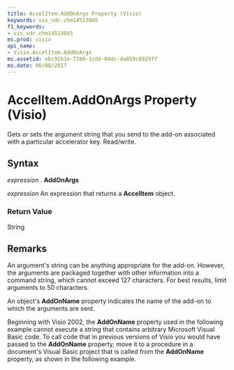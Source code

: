 ```yaml
---
title: AccelItem.AddOnArgs Property (Visio)
keywords: vis_sdr.chm14513045
f1_keywords:
- vis_sdr.chm14513045
ms.prod: visio
api_name:
- Visio.AccelItem.AddOnArgs
ms.assetid: ebc91b1e-7780-1cdd-04dc-4a859c8929ff
ms.date: 06/08/2017
---
```



# AccelItem.AddOnArgs Property (Visio)

Gets or sets the argument string that you send to the add-on associated with a particular accelerator key. Read/write.


## Syntax

 _expression_ . **AddOnArgs**

 _expression_ An expression that returns a **AccelItem** object.


### Return Value

String


## Remarks

An argument's string can be anything appropriate for the add-on. However, the arguments are packaged together with other information into a command string, which cannot exceed 127 characters. For best results, limit arguments to 50 characters.

An object's **AddOnName** property indicates the name of the add-on to which the arguments are sent.

 Beginning with Visio 2002, the **AddOnName** property used in the following example cannot execute a string that contains arbitrary Microsoft Visual Basic code. To call code that in previous versions of Visio you would have passed to the **AddOnName** property, move it to a procedure in a document's Visual Basic project that is called from the **AddOnName** property, as shown in the following example.


